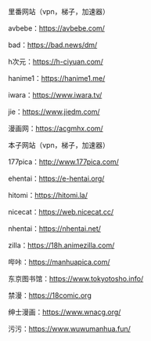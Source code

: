里番网站（vpn，梯子，加速器）

avbebe：https://avbebe.com/

bad：https://bad.news/dm/

h次元：https://h-ciyuan.com/

hanime1：https://hanime1.me/ 

iwara：https://www.iwara.tv/ 

jie：https://www.jiedm.com/

漫画网：https://acgmhx.com/

本子网站（vpn，梯子，加速器）

177pica：http://www.177pica.com/

ehentai：https://e-hentai.org/

hitomi：https://hitomi.la/ 

nicecat：https://web.nicecat.cc/

nhentai：https://nhentai.net/ 

zilla：https://18h.animezilla.com/

哔咔：https://manhuapica.com/

东京图书馆：https://www.tokyotosho.info/

禁漫：https://18comic.org 

绅士漫画：https://www.wnacg.org/ 

污污：https://www.wuwumanhua.fun/ 
